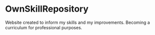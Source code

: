# OwnSkillRepository
Website created to inform my skills and my improvements. Becoming a curriculum for professional purposes.
